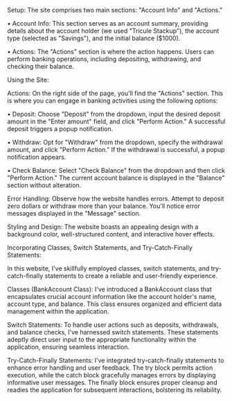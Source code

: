 Setup:
The site comprises two main sections: "Account Info" and "Actions."

•	Account Info: This section serves as an account summary, providing details about the account holder (we used "Tricule Stackup"), the account type (selected as "Savings"), and the initial balance ($1000).

•	Actions: The "Actions" section is where the action happens. Users can perform banking operations, including depositing, withdrawing, and checking their balance.

Using the Site:

Actions:
On the right side of the page, you'll find the "Actions" section. This is where you can engage in banking activities using the following options:

•	Deposit: Choose "Deposit" from the dropdown, input the desired deposit amount in the "Enter amount" field, and click "Perform Action." A successful deposit triggers a popup notification.

•	Withdraw: Opt for "Withdraw" from the dropdown, specify the withdrawal amount, and click "Perform Action." If the withdrawal is successful, a popup notification appears.

•	Check Balance: Select "Check Balance" from the dropdown and then click "Perform Action." The current account balance is displayed in the "Balance" section without alteration.

Error Handling:
Observe how the website handles errors. Attempt to deposit zero dollars or withdraw more than your balance. You'll notice error messages displayed in the "Message" section.

Styling and Design:
The website boasts an appealing design with a background color, well-structured content, and interactive hover effects.

Incorporating Classes, Switch Statements, and Try-Catch-Finally Statements:

In this website, I've skillfully employed classes, switch statements, and try-catch-finally statements to create a reliable and user-friendly experience.

Classes (BankAccount Class):
I've introduced a BankAccount class that encapsulates crucial account information like the account holder's name, account type, and balance. This class ensures organized and efficient data management within the application.

Switch Statements:
To handle user actions such as deposits, withdrawals, and balance checks, I've harnessed switch statements. These statements adeptly direct user input to the appropriate functionality within the application, ensuring seamless interaction.

Try-Catch-Finally Statements:
I've integrated try-catch-finally statements to enhance error handling and user feedback. The try block permits action execution, while the catch block gracefully manages errors by displaying informative user messages. The finally block ensures proper cleanup and readies the application for subsequent interactions, bolstering its reliability.


